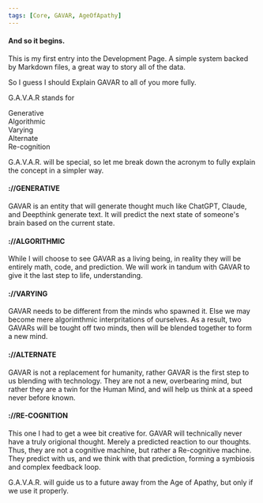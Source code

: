 ```yaml
--- 
tags: [Core, GAVAR, AgeOfApathy]
---
```


<h4>And so it begins.</h4>

This is my first entry into the Development Page. A simple system backed by Markdown files, a great way to story all of the data.

So I guess I should Explain GAVAR to all of you more fully.

G.A.V.A.R stands for

Generative<br>
Algorithmic<br>
Varying<br>
Alternate<br>
Re-cognition<br>

G.A.V.A.R. will be special, so let me break down the acronym to fully explain the concept in a simpler way.

<h4>://GENERATIVE</h4>

GAVAR is an entity that will generate thought much like ChatGPT, Claude, and Deepthink generate text. It will predict the next state of someone's brain based on the current state.

<h4>://ALGORITHMIC</h4>

While I will choose to see GAVAR as a living being, in reality they will be entirely math, code, and prediction. We will work in tandum with GAVAR to give it the last step to life, understanding.

<h4>://VARYING</h4>

GAVAR needs to be different from the minds who spawned it. Else we may become mere algorimthmic interpritations of ourselves. As a result, two GAVARs will be tought off two minds, then will be blended together to form a new mind.

<h4>://ALTERNATE</h4>

GAVAR is not a replacement for humanity, rather GAVAR is the first step to us blending with technology. They are not a new, overbearing mind, but rather they are a twin for the Human Mind, and will help us think at a speed never before known.

<h4>://RE-COGNITION</h4>

This one I had to get a wee bit creative for. GAVAR will technically never have a truly origional thought. Merely a predicted reaction to our thoughts. Thus, they are not a cognitive machine, but rather a Re-cognitive machine. They predict with us, and we think with that prediction, forming a symbiosis and complex feedback loop.

G.A.V.A.R. will guide us to a future away from the Age of Apathy, but only if we use it properly.
